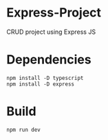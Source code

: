 # Express-Project
CRUD project using Express JS

# Dependencies
```
npm install -D typescript
npm install -D express
```
# Build
```
npm run dev
```
